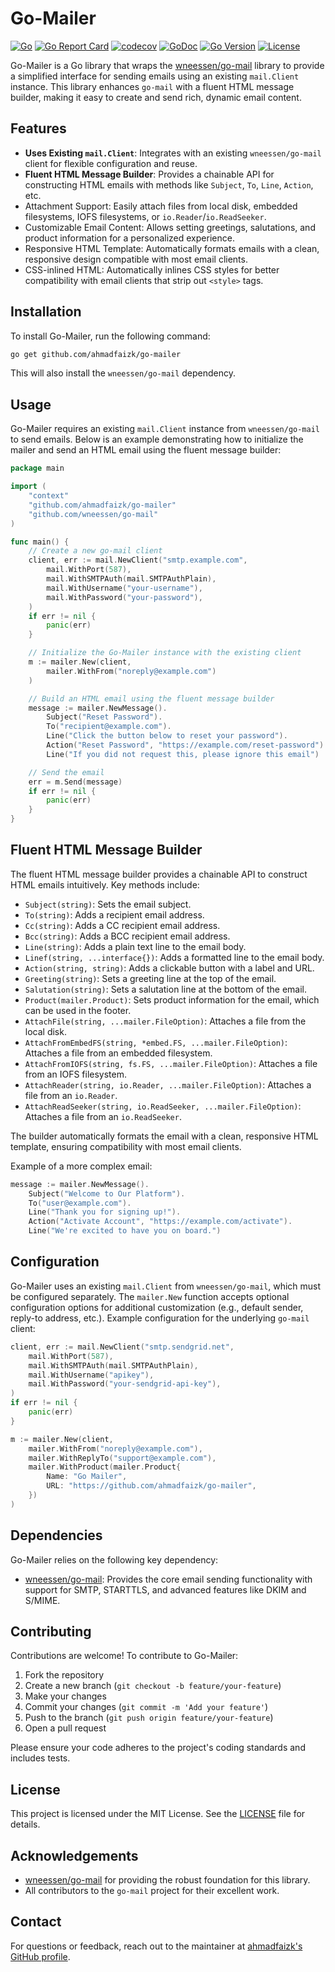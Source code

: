 # Go-Mailer
[![Go](https://github.com/ahmadfaizk/go-mailer/actions/workflows/ci.yml/badge.svg)](https://github.com/ahmadfaizk/go-mailer/actions/workflows/ci.yml)
[![Go Report Card](https://goreportcard.com/badge/github.com/ahmadfaizk/go-mailer)](https://goreportcard.com/report/github.com/ahmadfaizk/go-mailer)
[![codecov](https://codecov.io/gh/ahmadfaizk/go-mailer/graph/badge.svg?token=7tbSVRaD4b)](https://codecov.io/gh/ahmadfaizk/go-mailer)
[![GoDoc](https://pkg.go.dev/badge/github.com/ahmadfaizk/go-mailer)](https://pkg.go.dev/github.com/ahmadfaizk/go-mailer)
[![Go Version](https://img.shields.io/github/go-mod/go-version/ahmadfaizk/go-mailer)](https://golang.org/doc/devel/release.html)
[![License](https://img.shields.io/badge/license-MIT-blue.svg)](LICENSE)

Go-Mailer is a Go library that wraps the [wneessen/go-mail](https://github.com/wneessen/go-mail) library to provide a simplified interface for sending emails using an existing `mail.Client` instance. This library enhances `go-mail` with a fluent HTML message builder, making it easy to create and send rich, dynamic email content.

## Features
- **Uses Existing `mail.Client`**: Integrates with an existing `wneessen/go-mail` client for flexible configuration and reuse.
- **Fluent HTML Message Builder**: Provides a chainable API for constructing HTML emails with methods like `Subject`, `To`, `Line`, `Action`, etc.
- Attachment Support: Easily attach files from local disk, embedded filesystems, IOFS filesystems, or `io.Reader`/`io.ReadSeeker`.
- Customizable Email Content: Allows setting greetings, salutations, and product information for a personalized experience.
- Responsive HTML Template: Automatically formats emails with a clean, responsive design compatible with most email clients.
- CSS-inlined HTML: Automatically inlines CSS styles for better compatibility with email clients that strip out `<style>` tags.

## Installation
To install Go-Mailer, run the following command:

```bash
go get github.com/ahmadfaizk/go-mailer
```

This will also install the `wneessen/go-mail` dependency.

## Usage
Go-Mailer requires an existing `mail.Client` instance from `wneessen/go-mail` to send emails. Below is an example demonstrating how to initialize the mailer and send an HTML email using the fluent message builder:

```go
package main

import (
    "context"
    "github.com/ahmadfaizk/go-mailer"
    "github.com/wneessen/go-mail"
)

func main() {
    // Create a new go-mail client
    client, err := mail.NewClient("smtp.example.com",
        mail.WithPort(587),
        mail.WithSMTPAuth(mail.SMTPAuthPlain),
        mail.WithUsername("your-username"),
        mail.WithPassword("your-password"),
    )
    if err != nil {
        panic(err)
    }

    // Initialize the Go-Mailer instance with the existing client
    m := mailer.New(client,
        mailer.WithFrom("noreply@example.com")
    )

    // Build an HTML email using the fluent message builder
    message := mailer.NewMessage().
        Subject("Reset Password").
        To("recipient@example.com").
        Line("Click the button below to reset your password").
        Action("Reset Password", "https://example.com/reset-password").
        Line("If you did not request this, please ignore this email")

    // Send the email
    err = m.Send(message)
    if err != nil {
        panic(err)
    }
}
```

## Fluent HTML Message Builder
The fluent HTML message builder provides a chainable API to construct HTML emails intuitively. Key methods include:

- `Subject(string)`: Sets the email subject.
- `To(string)`: Adds a recipient email address.
- `Cc(string)`: Adds a CC recipient email address.
- `Bcc(string)`: Adds a BCC recipient email address.
- `Line(string)`: Adds a plain text line to the email body.
- `Linef(string, ...interface{})`: Adds a formatted line to the email body.
- `Action(string, string)`: Adds a clickable button with a label and URL.
- `Greeting(string)`: Sets a greeting line at the top of the email.
- `Salutation(string)`: Sets a salutation line at the bottom of the email.
- `Product(mailer.Product)`: Sets product information for the email, which can be used in the footer.
- `AttachFile(string, ...mailer.FileOption)`: Attaches a file from the local disk.
- `AttachFromEmbedFS(string, *embed.FS, ...mailer.FileOption)`: Attaches a file from an embedded filesystem.
- `AttachFromIOFS(string, fs.FS, ...mailer.FileOption)`: Attaches a file from an IOFS filesystem.
- `AttachReader(string, io.Reader, ...mailer.FileOption)`: Attaches a file from an `io.Reader`.
- `AttachReadSeeker(string, io.ReadSeeker, ...mailer.FileOption)`: Attaches a file from an `io.ReadSeeker`.

The builder automatically formats the email with a clean, responsive HTML template, ensuring compatibility with most email clients.

Example of a more complex email:

```go
message := mailer.NewMessage().
    Subject("Welcome to Our Platform").
    To("user@example.com").
    Line("Thank you for signing up!").
    Action("Activate Account", "https://example.com/activate").
    Line("We're excited to have you on board.")
```

## Configuration
Go-Mailer uses an existing `mail.Client` from `wneessen/go-mail`, which must be configured separately. The `mailer.New` function accepts optional configuration options for additional customization (e.g., default sender, reply-to address, etc.). Example configuration for the underlying `go-mail` client:

```go
client, err := mail.NewClient("smtp.sendgrid.net",
    mail.WithPort(587),
    mail.WithSMTPAuth(mail.SMTPAuthPlain),
    mail.WithUsername("apikey"),
    mail.WithPassword("your-sendgrid-api-key"),
)
if err != nil {
    panic(err)
}

m := mailer.New(client,
    mailer.WithFrom("noreply@example.com"),
    mailer.WithReplyTo("support@example.com"),
    mailer.WithProduct(mailer.Product{
        Name: "Go Mailer",
        URL: "https://github.com/ahmadfaizk/go-mailer",
    })
)
```

## Dependencies
Go-Mailer relies on the following key dependency:
- [wneessen/go-mail](https://github.com/wneessen/go-mail): Provides the core email sending functionality with support for SMTP, STARTTLS, and advanced features like DKIM and S/MIME.

## Contributing
Contributions are welcome! To contribute to Go-Mailer:

1. Fork the repository
2. Create a new branch (`git checkout -b feature/your-feature`)
3. Make your changes
4. Commit your changes (`git commit -m 'Add your feature'`)
5. Push to the branch (`git push origin feature/your-feature`)
6. Open a pull request

Please ensure your code adheres to the project's coding standards and includes tests.

## License
This project is licensed under the MIT License. See the [LICENSE](LICENSE) file for details.

## Acknowledgements
- [wneessen/go-mail](https://github.com/wneessen/go-mail) for providing the robust foundation for this library.
- All contributors to the `go-mail` project for their excellent work.

## Contact
For questions or feedback, reach out to the maintainer at [ahmadfaizk's GitHub profile](https://github.com/ahmadfaizk).